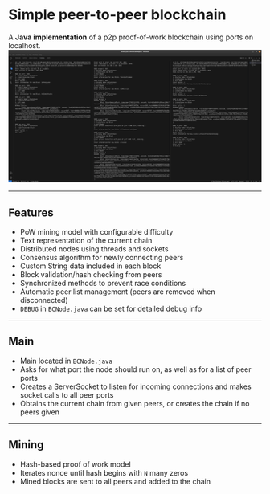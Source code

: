 # Simple peer-to-peer blockchain

A **Java implementation** of a p2p proof-of-work blockchain using ports on localhost.
![Running Screenshot](output.png "Output")

---

## Features
- PoW mining model with configurable difficulty
- Text representation of the current chain
- Distributed nodes using threads and sockets
- Consensus algorithm for newly connecting peers
- Custom String data included in each block
- Block validation/hash checking from peers
- Synchronized methods to prevent race conditions
- Automatic peer list management (peers are removed when disconnected)
- `DEBUG` in `BCNode.java` can be set for detailed debug info

---

## Main
- Main located in `BCNode.java`
- Asks for what port the node should run on, as well as for a list of peer ports
- Creates a ServerSocket to listen for incoming connections and makes socket calls to all peer ports
- Obtains the current chain from given peers, or creates the chain if no peers given

---

## Mining
- Hash-based proof of work model
- Iterates nonce until hash begins with `N` many zeros
- Mined blocks are sent to all peers and added to the chain